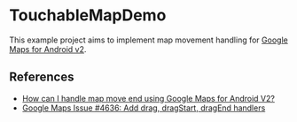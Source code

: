 TouchableMapDemo
================

This example project aims to implement map movement handling for [Google Maps for Android v2][1].


References
----------
* [How can I handle map move end using Google Maps for Android V2?][2]
* [Google Maps Issue #4636: Add drag, dragStart, dragEnd handlers][3]


[1]: http://developers.google.com/maps/documentation/android/
[2]: http://stackoverflow.com/questions/13702117/how-can-i-handle-map-move-end-using-google-maps-for-android-v2
[3]: http://code.google.com/p/gmaps-api-issues/issues/detail?id=4636
